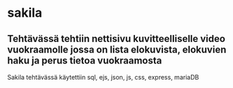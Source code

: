 # sakila

## Tehtävässä tehtiin nettisivu kuvitteelliselle video vuokraamolle jossa on lista elokuvista, elokuvien haku ja perus tietoa vuokraamosta 

 Sakila tehtävässä käytettiin sql, ejs, json, js, css, express, mariaDB
